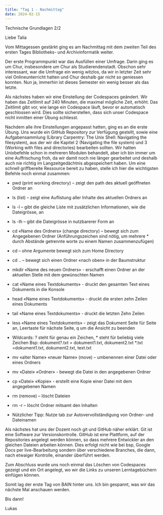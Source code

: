 ```yaml
---
title: "Tag 1 - Nachmittag"
date: 2024-02-15
---
```


Technische Grundlagen 2/2

Liebe Talia

Vom Mittagessen gestärkt ging es am Nachmittag mit dem zweiten Teil des ersten Tages Bibliotheks- und Archivinformatik weiter. 

Der erste Programmpunkt war das Ausfüllen einer Umfrage. Darin ging es um Chur, insbesondere um Chur als Studierendenstadt. Obschon sehr interessant, war die Umfrage ein wenig witzlos, da wir in letzter Zeit sehr viel Onlineunterricht hatten und Chur deshalb gar nicht so geniessen konnten. Nun ja, immerhin ist dieses Semester ein wenig besser als das letzte.

Als nächstes haben wir eine Einstellung der Codespaces geändert. Wir haben das Zeitlimit auf 240 Minuten, die maximal mögliche Zeit, erhöht. Das Zeitlimit gibt vor, wie lange ein Codespace läuft, bevor er automatisch geschlossen wird. Dies sollte sicherstellen, dass sich unser Codespace nicht inmitten einer Übung schliesst.

Nachdem alle ihre Einstellungen angepasst hatten, ging es an die erste Übung. Uns wurde ein GitHub Repository zur Verfügung gestellt, sowie eine Aufgabensammlung (Library Carpentry: The Unix Shell: Navigating the filesystem), aus der wir die Kapitel 2 (Navigating the file system) und 3 (Working with files and directories) bearbeiten sollten. Wir hatten Unixbefehle schon in mehreren Modulen behandelt, aber ich bin immer um eine Auffrischung froh, da wir damit noch nie länger gearbeitet und deshalb auch nie richtig im Langzeitgedächtnis abgespeichert haben. Um eine schnell griffbereite Ressource bereit zu haben, stelle ich hier die wichtigsten Befehle noch einmal zusammen:
* pwd (print working directory) – zeigt den path des aktuell geöffneten Ordner an
* ls (list) – zeigt eine Auflistung aller Inhalte des aktuellen Ordners an
* ls -l – gibt die gleiche Liste mit zusätzlichen Informationen, wie die Dateigrösse, an
* ls -lh – gibt die Dateigrösse in nutzbarerer Form an
* cd «Name des Ordners» (change directory) – bewegt sich zum Angegebenen Ordner (Anführungszeichen sind nötig, um mehrere * durch Abstände getrennte worte zu einem Namen zusammenzufügen)

* cd – ohne Argumente bewegt sich zum Home Directory
* cd .. – bewegt sich einen Ordner «nach oben» in der Baumstruktur
* mkdir «Name des neuen Ordners» - erschafft einen Ordner an der aktuellen Stelle mit dem gewünschten Namen
* cat «Name eines Textdokuments» - druckt den gesamten Text eines Dokuments in die Konsole
* head «Name eines Textdokuments» - druckt die ersten zehn Zeilen eines Dokuments
* tail «Name eines Textdokuments» - druckt die letzten Zehn Zeilen
* less «Name eines Textdokuments» - zeigt das Dokument Seite für Seite an, Leertaste für nächste Seite, q um die Ansicht zu beenden
* Wildcards: ? steht für genau ein Zeichen, * steht für beliebig viele Zeichen
	Bsp: 	dokument?.txt 	= dokument1.txt, dokument2.txt
		*.txt 			=dokument1.txt, dokument2.txt, text.txt
* mv «alter Name» «neuer Name» (move) – umbenennen einer Datei oder eines Ordners
* mv «Datei» «Ordner» - bewegt die Datei in den angegebenen Ordner
* cp «Datei» «Kopie» - erstellt eine Kopie einer Datei mit dem angegebenen Namen
* rm (remove) – löscht Dateien
* rm -r – löscht Ordner mitsamt den Inhalten
* Nützlicher Tipp: Nutze tab zur Autovervollständigung von Ordner- und Dateinamen

Als nächstes hat uns der Dozent noch git und GitHub näher erklärt. Git ist eine Software zur Versionskontrolle. GitHub ist eine Plattform, auf der Repositories angelegt werden können, so dass mehrere Entwickler an den gleichen Dateien arbeiten können. Dies erfolgt nicht wie bei bsp, Google Docs per live-Bearbeitung sondern über verschiedene Branches, die dann, nach etwaiger Kontrolle, einander überführt werden. 

Zum Abschluss wurde uns noch einmal das Löschen von Codespaces gezeigt und ein Ort angelegt, wo wir die Links zu unseren Lerntagebüchern einfügen können. 

Somit lag der erste Tag von BAIN hinter uns. Ich bin gespannt, was wir das nächste Mal anschauen werden.

Bis dann!

Lukas

